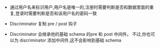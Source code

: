 * 通过用户名来标识用户,用户名是唯一的,注册时需要判断是否和数据里面的重复,登录时需要判断是否和该用户名的密码一致

* Discriminator 复制 pre / post 钩子
* Discriminator 会继承他的基础 schema 的pre 和 post 中间件。 不过,你也可以为 discriminator 添加中间件,这不会影响到基础 schema